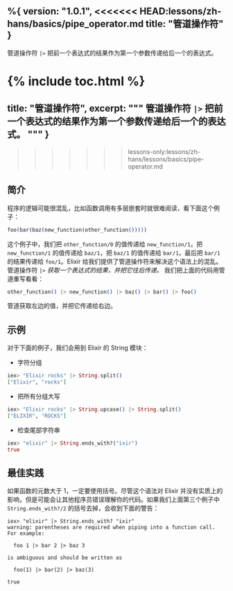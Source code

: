 %{
  version: "1.0.1",
<<<<<<< HEAD:lessons/zh-hans/basics/pipe_operator.md
  title: "管道操作符"
}
---

管道操作符 `|>` 把前一个表达式的结果作为第一个参数传递给后一个的表达式。

{% include toc.html %}
=======
  title: "管道操作符",
  excerpt: """
  管道操作符 `|>` 把前一个表达式的结果作为第一个参数传递给后一个的表达式。
  """
}
---
>>>>>>> lessons-only:lessons/zh-hans/lessons/basics/pipe-operator.md

## 简介

程序的逻辑可能很混乱，比如函数调用有多层嵌套时就很难阅读，看下面这个例子：

```elixir
foo(bar(baz(new_function(other_function()))))
```

这个例子中，我们把 `other_function/0` 的值传递给 `new_function/1`，把 `new_function/1` 的值传递给 `baz/1`，把 `baz/1` 的值传递给 `bar/1`，最后把 `bar/1` 的结果传递给 `foo/1`。Elixir 给我们提供了管道操作符来解决这个语法上的混乱。管道操作符 `|>` *获取一个表达式的结果，并把它往后传递。* 我们把上面的代码用管道重写看看：

```elixir
other_function() |> new_function() |> baz() |> bar() |> foo()
```

管道获取左边的值，并把它传递给右边。

## 示例

对于下面的例子，我们会用到 Elixir 的 String 模块：

- 字符分组

```elixir
iex> "Elixir rocks" |> String.split()
["Elixir", "rocks"]
```

- 把所有分组大写

```elixir
iex> "Elixir rocks" |> String.upcase() |> String.split()
["ELIXIR", "ROCKS"]
```

- 检查尾部字符串

```elixir
iex> "elixir" |> String.ends_with?("ixir")
true
```

## 最佳实践

如果函数的元数大于 1，一定要使用括号。尽管这个语法对 Elixir 并没有实质上的影响，但是可能会让其他程序员错误理解你的代码。如果我们上面第三个例子中 `String.ends_with?/2` 的括号去掉，会收到下面的警告：

```shell
iex> "elixir" |> String.ends_with? "ixir"
warning: parentheses are required when piping into a function call. For example:

  foo 1 |> bar 2 |> baz 3

is ambiguous and should be written as

  foo(1) |> bar(2) |> baz(3)

true
```
